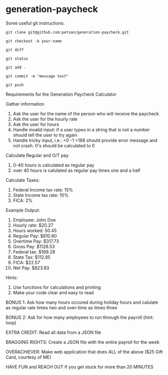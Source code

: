 # generation-paycheck

Some useful git instructions:

``git clone git@github.com:petsan/generation-paycheck.git``

``git checkout -b your-name``

``git diff``

``git status``

``git add .``

``git commit -m "message text"``

``git push``

Requirements for the Generation Paycheck Calculator

Gather information
1. Ask the user for the name of the person who will receive the paycheck
2. Ask the user for the hourly rate
3. Ask the user for hours
4. Handle invalid input: if a user types in a string that is not a number should tell the user to try again
5. Handle tricky input, i.e.: <0 -1 >168 should provide error message and not crash. 0's should be calculated to 0

Calculate Regular and O/T pay
1. 0-40 hours is calculated as regular pay
2. over 40 hours is calulated as regular pay times one and a half

Calculate Taxes:
1. Federal Income tax rate: 15%
2. State Income tax rate: 10%
3. FICA: 2%

Example Output:
1. Employee: John Doe
2. Hourly rate: $20.27
3. Hours worked: 50.45
4. Regular Pay: $810.80
5. Overtime Pay: $317.73
6. Gross Pay: $1128.53
7. Federal tax: $169.28
8. State Tax: $112.85
9. FICA: $22.57
10. Net Pay: $823.83

Hints: 
1. Use functions for calculations and printing
2. Make your code clear and easy to read
 
 BONUS 1:
Ask how many hours occured during holiday hours and calulate as regular rate times two and over-time as times three

BONUS 2:
Ask for how many amployees to run through the payroll (hint: loop)

EXTRA CREDIT:
Read all data from a JSON file

BRAGGING RIGHTS:
Create a JSON file with the entire payroll for the week

OVERACHIEVER:
Make web application that does ALL of the above ($25 Gift Card, courtesy of ME)


HAVE FUN and REACH OUT if you get stuck for more than 20 MINUTES
